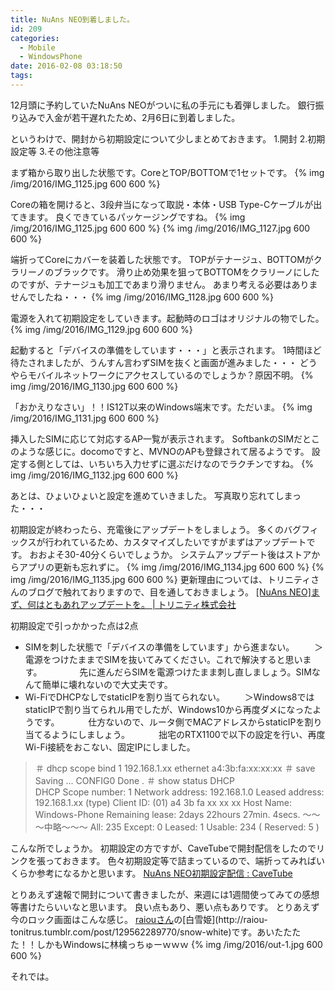 ```yaml
---
title: NuAns NEO到着しました。
id: 209
categories:
  - Mobile
  - WindowsPhone
date: 2016-02-08 03:18:50
tags:
---
```


12月頭に予約していたNuAns NEOがついに私の手元にも着弾しました。
銀行振り込みで入金が若干遅れたため、2月6日に到着しました。

というわけで、開封から初期設定について少しまとめておきます。
1.開封
2.初期設定等
3.その他注意等

<!--more-->

まず箱から取り出した状態です。CoreとTOP/BOTTOMで1セットです。
{% img /img/2016/IMG_1125.jpg 600 600 %}

Coreの箱を開けると、3段弁当になって取説・本体・USB Type-Cケーブルが出てきます。
良くできているパッケージングですね。
{% img /img/2016/IMG_1125.jpg 600 600 %}
{% img /img/2016/IMG_1127.jpg 600 600 %}

端折ってCoreにカバーを装着した状態です。
TOPがテナージュ、BOTTOMがクラリーノのブラックです。
滑り止め効果を狙ってBOTTOMをクラリーノにしたのですが、テナージュも加工であまり滑りません。
あまり考える必要はありませんでしたね・・・
{% img /img/2016/IMG_1128.jpg 600 600 %}

電源を入れて初期設定をしていきます。起動時のロゴはオリジナルの物でした。
{% img /img/2016/IMG_1129.jpg 600 600 %}

起動すると「デバイスの準備をしています・・・」と表示されます。
1時間ほど待たされましたが、うんすん言わずSIMを抜くと画面が進みました・・・
どうやらモバイルネットワークにアクセスしているのでしょうか？原因不明。
{% img /img/2016/IMG_1130.jpg 600 600 %}

「おかえりなさい」！！IS12T以来のWindows端末です。ただいま。
{% img /img/2016/IMG_1131.jpg 600 600 %}

挿入したSIMに応じて対応するAP一覧が表示されます。
SoftbankのSIMだとこのような感じに。docomoですと、MVNOのAPも登録されて居るようです。
設定する側としては、いちいち入力せずに選ぶだけなのでラクチンですね。
{% img /img/2016/IMG_1132.jpg 600 600 %}

あとは、ひょいひょいと設定を進めていきました。
写真取り忘れてしまった・・・

初期設定が終わったら、充電後にアップデートをしましょう。
多くのバグフィックスが行われているため、カスタマイズしたいですがまずはアップデートです。
おおよそ30-40分くらいでしょうか。
システムアップデート後はストアからアプリの更新も忘れずに。
{% img /img/2016/IMG_1134.jpg 600 600 %}
{% img /img/2016/IMG_1135.jpg 600 600 %}
更新理由については、トリニティさんのブログで触れておりますので、目を通しておきましょう。
[[NuAns NEO]まず、何はともあれアップデートを。 | トリニティ株式会社 ](http://trinity.jp/blog/2016/02/nuans_neo_9.html)

初期設定で引っかかった点は2点
- SIMを刺した状態で「デバイスの準備をしています」から進まない。
　　＞電源をつけたままでSIMを抜いてみてください。これで解決すると思います。
　　　　先に進んだらSIMを電源つけたまま刺し直しましょう。SIMなんて簡単に壊れないので大丈夫です。
- Wi-FiでDHCPなしでstaticIPを割り当てられない。
　　＞Windows8ではstaticIPで割り当てられル用でしたが、Windows10から再度ダメになったようです。
　　　仕方ないので、ルータ側でMACアドレスからstaticIPを割り当てるようにしましょう。
　　　拙宅のRTX1100で以下の設定を行い、再度Wi-Fi接続をおこない、固定IPにしました。

> ＃ dhcp scope bind 1 192.168.1.xx ethernet a4:3b:fa:xx:xx:xx 
> ＃ save 
> Saving ... CONFIG0 Done .
> ＃ show status DHCP                                                                                                 
> DHCP Scope number: 1
>       Network address: 192.168.1.0
>           Leased address: 192.168.1.xx
>         (type) Client ID: (01) a4 3b fa xx xx xx
>                Host Name: Windows-Phone
>          Remaining lease: 2days 22hours 27min. 4secs.
> ～～～中略～～～
>                   All: 235
>                Except: 0
>               Leased: 1
>               Usable: 234
>           ( Reserved: 5 )


こんな所でしょうか。
初期設定の方ですが、CaveTubeで開封配信をしたのでリンクを張っておきます。
色々初期設定等で詰まっているので、端折ってみればいくらか参考になるかと思います。
[NuAns NEO初期設定配信 : CaveTube](http://gae.cavelis.net/view/A62F7AF12C5B4C7C8CAB7A1E6468B2F0)

とりあえず速報で開封について書きましたが、来週には1週間使ってみての感想等書けたらいいなと思います。
良い点もあり、悪い点もありです。
とりあえず今のロック画面はこんな感じ。
[raiouさん](https://twitter.com/raiou_)の[白雪姫](http://raiou-tonitrus.tumblr.com/post/129562289770/snow-white)です。あいたたたた！！しかもWindowsに林檎っちゅーｗｗｗ
{% img /img/2016/out-1.jpg 600 600 %}

それでは。
